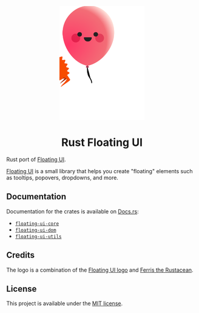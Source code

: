 <p align="center">
    <a href="./logo.svg" alt="MailQuail logo">
        <img src="./logo.svg" width="225" height="300">
    </a>
</p>

<h1 align="center">
Rust Floating UI
</h1>

Rust port of [Floating UI](https://floating-ui.com).

[Floating UI](https://floating-ui.com) is a small library that helps you create "floating" elements such as tooltips, popovers, dropdowns, and more.

## Documentation

Documentation for the crates is available on [Docs.rs](https://docs.rs/):

-   [`floating-ui-core`](https://docs.rs/floating-ui-core/latest/floating_ui_core/)
-   [`floating-ui-dom`](https://docs.rs/floating-ui-dom/latest/floating_ui_dom/)
-   [`floating-ui-utils`](https://docs.rs/floating-ui-utils/latest/floating_ui_utils/)

## Credits

The logo is a combination of the [Floating UI logo](https://github.com/floating-ui/floating-ui#credits) and [Ferris the Rustacean](https://rustacean.net/).

## License

This project is available under the [MIT license](LICENSE.md).
